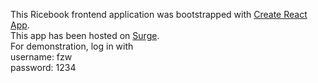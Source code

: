 ﻿This Ricebook frontend application was bootstrapped with [Create React App](https://github.com/facebook/create-react-app). <br>
This app has been hosted on [Surge](https://fzwricebook.surge.sh). <br>
For demonstration, log in with <br>
username: fzw <br>
password: 1234
